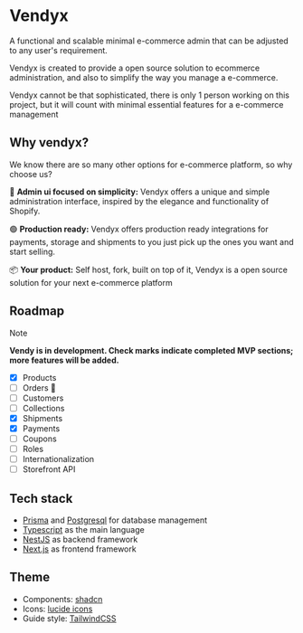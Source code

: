 # Vendyx

A functional and scalable minimal e-commerce admin that can be adjusted to any user's requirement.

Vendyx is created to provide a open source solution to ecommerce administration, and also to simplify the way you manage a e-commerce.

Vendyx cannot be that sophisticated, there is only 1 person working on this project, but it will count with minimal essential features for a e-commerce management

## Why vendyx?

We know there are so many other options for e-commerce platform, so why choose us?

🎨 **Admin ui focused on simplicity:** Vendyx offers a unique and simple administration interface, inspired by the elegance and functionality of Shopify.

🟢 **Production ready:** Vendyx offers production ready integrations for payments, storage and shipments to you just pick up the ones you want and start selling.

📦 **Your product:** Self host, fork, built on top of it, Vendyx is a open source solution for your next e-commerce platform

## Roadmap

> [!NOTE]
> **Vendy is in development. Check marks indicate completed MVP sections; more features will be added.**

- [x] Products
- [ ] Orders 🚧
- [ ] Customers
- [ ] Collections
- [x] Shipments 
- [x] Payments
- [ ] Coupons
- [ ] Roles
- [ ] Internationalization
- [ ] Storefront API

## Tech stack

- [Prisma](https://www.prisma.io/) and [Postgresql](https://postgresql.org/) for database management
- [Typescript](https://www.typescriptlang.org/) as the main language
- [NestJS](https://nestjs.com/) as backend framework
- [Next.js](https://nextjs.org/) as frontend framework

## Theme

- Components: [shadcn](https://ui.shadcn.com/)
- Icons: [lucide icons](https://lucide.dev/)
- Guide style: [TailwindCSS](https://tailwindcss.com/)
